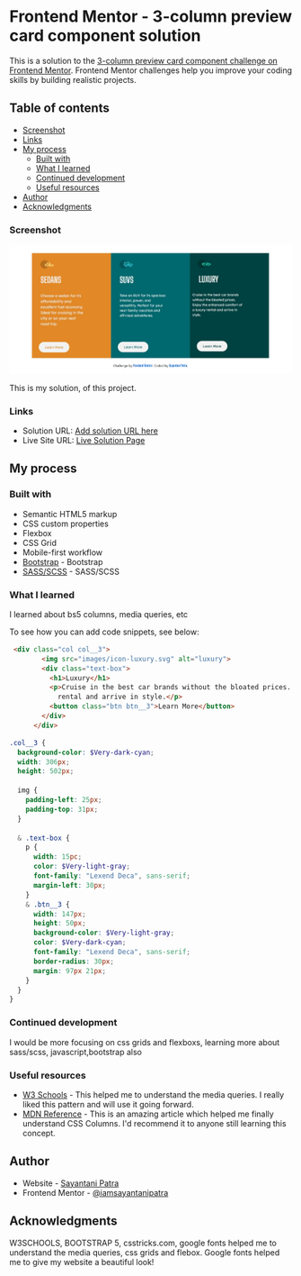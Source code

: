 # Frontend Mentor - 3-column preview card component solution

This is a solution to the [3-column preview card component challenge on Frontend Mentor](https://www.frontendmentor.io/challenges/3column-preview-card-component-pH92eAR2-). Frontend Mentor challenges help you improve your coding skills by building realistic projects. 

## Table of contents
  - [Screenshot](#screenshot)
  - [Links](#links)
- [My process](#my-process)
  - [Built with](#built-with)
  - [What I learned](#what-i-learned)
  - [Continued development](#continued-development)
  - [Useful resources](#useful-resources)
- [Author](#author)
- [Acknowledgments](#acknowledgments)

### Screenshot

![](images/screenshot.jpg)

This is my solution, of this project.

### Links

- Solution URL: [Add solution URL here](https://your-solution-url.com)
- Live Site URL: [Live Solution Page](https://3-column-preview-card-by-sayantani.netlify.app/)

## My process

### Built with

- Semantic HTML5 markup
- CSS custom properties
- Flexbox
- CSS Grid
- Mobile-first workflow
- [Bootstrap](https://getbootstrap.com/) - Bootstrap
- [SASS/SCSS](https://nextjs.org/) - SASS/SCSS

### What I learned
I learned about bs5 columns, media queries, etc

To see how you can add code snippets, see below:

```html
 <div class="col col__3">
        <img src="images/icon-luxury.svg" alt="luxury">
        <div class="text-box">
          <h1>Luxury</h1>
          <p>Cruise in the best car brands without the bloated prices. Enjoy the enhanced comfort of a luxury
            rental and arrive in style.</p>
          <button class="btn btn__3">Learn More</button>
        </div>
      </div>
```
```scss
.col__3 {
  background-color: $Very-dark-cyan;
  width: 306px;
  height: 502px;

  img {
    padding-left: 25px;
    padding-top: 31px;
  }

  & .text-box {
    p {
      width: 15pc;
      color: $Very-light-gray;
      font-family: "Lexend Deca", sans-serif;
      margin-left: 30px;
    }
    & .btn__3 {
      width: 147px;
      height: 50px;
      background-color: $Very-light-gray;
      color: $Very-dark-cyan;
      font-family: "Lexend Deca", sans-serif;
      border-radius: 30px;
      margin: 97px 21px;
    }
  }
}
```

### Continued development
I would be more focusing on css grids and flexboxs, learning more about sass/scss, javascript,bootstrap also

### Useful resources

- [W3 Schools](https://w3schools.com) - This helped me to understand the media queries. I really liked this pattern and will use it going forward.
- [MDN Reference](https://developer.mozilla.org/en-US/docs/Web/CSS/columns) - This is an amazing article which helped me finally understand CSS Columns. I'd recommend it to anyone still learning this concept.

## Author

- Website - [Sayantani Patra](https://github.com/iamsayantanipatra)
- Frontend Mentor - [@iamsayantanipatra](https://www.frontendmentor.io/profile/iamsayantanipatra)

## Acknowledgments

W3SCHOOLS, BOOTSTRAP 5, csstricks.com, google fonts helped me to understand the media queries, css grids and flebox. Google fonts helped me to give my website a beautiful look!
